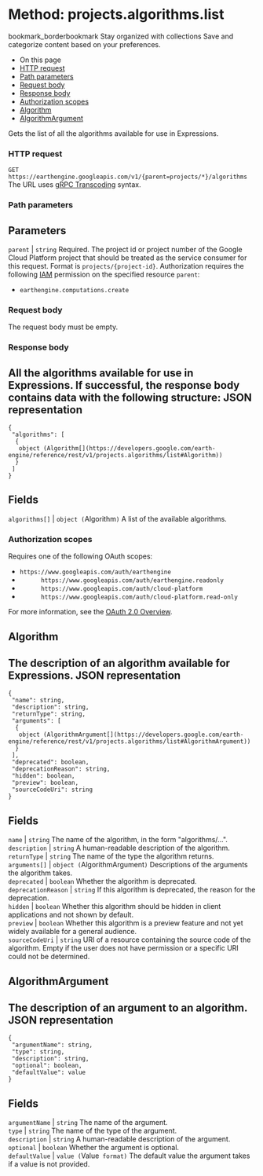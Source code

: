  
#  Method: projects.algorithms.list 
bookmark_borderbookmark Stay organized with collections  Save and categorize content based on your preferences.
  * On this page
  * [HTTP request](https://developers.google.com/earth-engine/reference/rest/v1/projects.algorithms/list#http-request)
  * [Path parameters](https://developers.google.com/earth-engine/reference/rest/v1/projects.algorithms/list#path-parameters)
  * [Request body](https://developers.google.com/earth-engine/reference/rest/v1/projects.algorithms/list#request-body)
  * [Response body](https://developers.google.com/earth-engine/reference/rest/v1/projects.algorithms/list#response-body)
  * [Authorization scopes](https://developers.google.com/earth-engine/reference/rest/v1/projects.algorithms/list#authorization-scopes)
  * [Algorithm](https://developers.google.com/earth-engine/reference/rest/v1/projects.algorithms/list#algorithm)
  * [AlgorithmArgument](https://developers.google.com/earth-engine/reference/rest/v1/projects.algorithms/list#algorithmargument)


Gets the list of all the algorithms available for use in Expressions.
### HTTP request
`GET https://earthengine.googleapis.com/v1/{parent=projects/*}/algorithms`
The URL uses [gRPC Transcoding](https://google.aip.dev/127) syntax.
### Path parameters
Parameters  
---  
`parent` |  `string` Required. The project id or project number of the Google Cloud Platform project that should be treated as the service consumer for this request. Format is `projects/{project-id}`. Authorization requires the following [IAM](https://cloud.google.com/iam/docs/) permission on the specified resource `parent`:
  * `earthengine.computations.create`

  
### Request body
The request body must be empty.
### Response body
All the algorithms available for use in Expressions.
If successful, the response body contains data with the following structure:
JSON representation  
---  
```
{
 "algorithms": [
  {
   object (Algorithm[](https://developers.google.com/earth-engine/reference/rest/v1/projects.algorithms/list#Algorithm))
  }
 ]
}
```
  
Fields  
---  
`algorithms[]` |  `object (`Algorithm[](https://developers.google.com/earth-engine/reference/rest/v1/projects.algorithms/list#Algorithm)`)` A list of the available algorithms.  
### Authorization scopes
Requires one of the following OAuth scopes:
  * `https://www.googleapis.com/auth/earthengine`
  * `      https://www.googleapis.com/auth/earthengine.readonly`
  * `      https://www.googleapis.com/auth/cloud-platform`
  * `      https://www.googleapis.com/auth/cloud-platform.read-only`


For more information, see the [OAuth 2.0 Overview](https://developers.google.com/identity/protocols/OAuth2).
## Algorithm
The description of an algorithm available for Expressions.
JSON representation  
---  
```
{
 "name": string,
 "description": string,
 "returnType": string,
 "arguments": [
  {
   object (AlgorithmArgument[](https://developers.google.com/earth-engine/reference/rest/v1/projects.algorithms/list#AlgorithmArgument))
  }
 ],
 "deprecated": boolean,
 "deprecationReason": string,
 "hidden": boolean,
 "preview": boolean,
 "sourceCodeUri": string
}
```
  
Fields  
---  
`name` |  `string` The name of the algorithm, in the form "algorithms/...".  
`description` |  `string` A human-readable description of the algorithm.  
`returnType` |  `string` The name of the type the algorithm returns.  
`arguments[]` |  `object (`AlgorithmArgument[](https://developers.google.com/earth-engine/reference/rest/v1/projects.algorithms/list#AlgorithmArgument)`)` Descriptions of the arguments the algorithm takes.  
`deprecated` |  `boolean` Whether the algorithm is deprecated.  
`deprecationReason` |  `string` If this algorithm is deprecated, the reason for the deprecation.  
`hidden` |  `boolean` Whether this algorithm should be hidden in client applications and not shown by default.  
`preview` |  `boolean` Whether this algorithm is a preview feature and not yet widely available for a general audience.  
`sourceCodeUri` |  `string` URI of a resource containing the source code of the algorithm. Empty if the user does not have permission or a specific URI could not be determined.  
## AlgorithmArgument
The description of an argument to an algorithm.
JSON representation  
---  
```
{
 "argumentName": string,
 "type": string,
 "description": string,
 "optional": boolean,
 "defaultValue": value
}
```
  
Fields  
---  
`argumentName` |  `string` The name of the argument.  
`type` |  `string` The name of the type of the argument.  
`description` |  `string` A human-readable description of the argument.  
`optional` |  `boolean` Whether the argument is optional.  
`defaultValue` |  `value (`Value[](https://protobuf.dev/reference/protobuf/google.protobuf/#value)` format)` The default value the argument takes if a value is not provided.  
